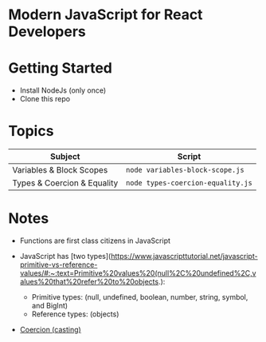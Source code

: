 # Modern JavaScript for React Developers

# Getting Started 
- Install NodeJs (only once)
- Clone this repo

# Topics

|Subject                    |Script                           |
|---------------------------|---------------------------------|
|Variables & Block Scopes   |`node variables-block-scope.js`  |
|Types & Coercion & Equality|`node types-coercion-equality.js`|

# Notes
- Functions are first class citizens in JavaScript
- JavaScript has [two types](https://www.javascripttutorial.net/javascript-primitive-vs-reference-values/#:~:text=Primitive%20values%20(null%2C%20undefined%2C,values%20that%20refer%20to%20objects.): 
  - Primitive types: (null, undefined, boolean, number, string, symbol, and BigInt)
  - Reference types: (objects)

- [Coercion (casting)](https://www.freecodecamp.org/news/js-type-coercion-explained-27ba3d9a2839/)
